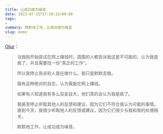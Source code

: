 ```yaml
---
title: 让成功成为噪音
date: 2023-07-31T17:29:22+08:00
tags:
- 
summary: 默默地工作，让成功成为噪音
slug: momo
---
```


[Oliur](https://oliur.substack.com/p/the-manual-38-delusional-self-belief)：

> 当我刚开始尝试在网上赚钱时，周围的人都告诉我这是不可能的，认为我是疯了，并且需要找一份“真正的工作”。
> 
> 所以我停止告诉别人我在做什么。我只是默默去做。
> 
> 我有这种绝对的自恋，认为我能在网上赚钱。
> 
> 如果有人知道我有多么狂妄自大，他们真的会认为我是疯了。
> 
> 我甚至停止听取其他人的反馈和建议，因为它们不符合我认为可能的事情。直到今天，我很少听取他人的反馈或建议，因为它们很少与我和我的处境相关。
> 
> 默默地工作，让成功成为噪音。
